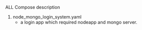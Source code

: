 ALL Compose description

1. node_mongo_login_system.yaml
	* a login app which required nodeapp and mongo server.
